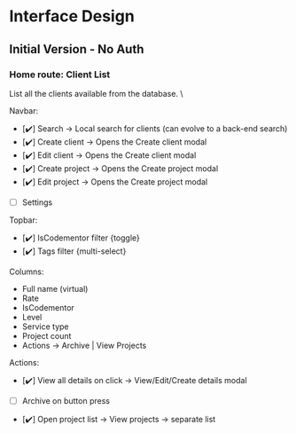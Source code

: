 # Interface Design

## Initial Version - No Auth

### Home route: Client List

List all the clients available from the database. \

Navbar:

- [✔️] Search -> Local search for clients (can evolve to a back-end search)
- [✔️] Create client   -> Opens the Create client modal
- [✔️] Edit client   -> Opens the Create client modal
- [✔️] Create project  -> Opens the Create project modal
- [✔️] Edit project  -> Opens the Create project modal
- [ ] Settings

Topbar:

- [✔️] IsCodementor filter {toggle}
- [✔️] Tags filter         {multi-select}

Columns:

- Full name (virtual)
- Rate
- IsCodementor
- Level
- Service type
- Project count
- Actions -> Archive | View Projects

Actions:

- [✔️] View all details on click -> View/Edit/Create details modal
- [ ] Archive on button press
- [✔️] Open project list -> View projects -> separate list
